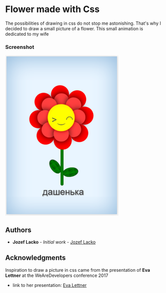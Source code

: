 # Flower made with Css

The possibilities of drawing in css do not stop me astonishing. That's why I decided to draw a small picture of a flower. This small animation is dedicated to my wife

### Screenshot
<p style='max-width:360px;'>
	<img src="https://github.com/jozeflacko/flower/blob/master/img/index.png?raw=true" alt="Smiley flower">
</p> 

## Authors

* **Jozef Lacko** - *Initial work* - [Jozef Lacko](https://jozeflacko.github.io)

## Acknowledgments

Inspiration to draw a picture in css came from the presentation of **Eva Lettner** at the WeAreDevelopers conference 2017 

* link to her presentation: [Eva Lettner](https://www.youtube.com/watch?v=k8JD1A9uVaM)
